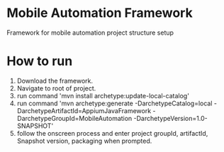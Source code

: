 # Mobile Automation Framework
Framework for mobile automation project structure setup

# How to run

1. Download the framework.
2. Navigate to root of project.
3. run command 'mvn install archetype:update-local-catalog'
5. run command 'mvn archetype:generate -DarchetypeCatalog=local -DarchetypeArtifactId=AppiumJavaFramework -DarchetypeGroupId=MobileAutomation -DarchetypeVersion=1.0-SNAPSHOT'
6. follow the onscreen process and enter project groupId, artifactId, Snapshot version, packaging when prompted.